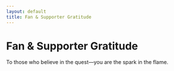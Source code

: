 ```yaml
---
layout: default
title: Fan & Supporter Gratitude
---
```


# Fan & Supporter Gratitude
To those who believe in the quest—you are the spark in the flame.